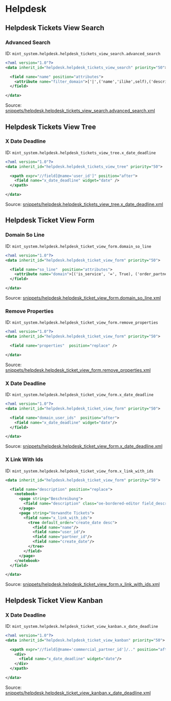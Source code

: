 # Helpdesk
## Helpdesk Tickets View Search  
### Advanced Search  
ID: `mint_system.helpdesk.helpdesk_tickets_view_search.advanced_search`  
```xml
<?xml version="1.0"?>
<data inherit_id="helpdesk.helpdesk_tickets_view_search" priority="50">

  <field name="name" position="attributes">
    <attribute name="filter_domain">['|',('name','ilike',self),('description','ilike',self)]</attribute>
  </field>

</data>
```
Source: [snippets/helpdesk.helpdesk_tickets_view_search.advanced_search.xml](https://github.com/Mint-System/Odoo-Build/tree/14.0/snippets/helpdesk.helpdesk_tickets_view_search.advanced_search.xml)

## Helpdesk Tickets View Tree  
### X Date Deadline  
ID: `mint_system.helpdesk.helpdesk_tickets_view_tree.x_date_deadline`  
```xml
<?xml version="1.0"?>
<data inherit_id="helpdesk.helpdesk_tickets_view_tree" priority="50">

  <xpath expr="//field[@name='user_id']" position="after">
    <field name="x_date_deadline" widget="date" />
  </xpath>

</data>
```
Source: [snippets/helpdesk.helpdesk_tickets_view_tree.x_date_deadline.xml](https://github.com/Mint-System/Odoo-Build/tree/14.0/snippets/helpdesk.helpdesk_tickets_view_tree.x_date_deadline.xml)

## Helpdesk Ticket View Form  
### Domain So Line  
ID: `mint_system.helpdesk.helpdesk_ticket_view_form.domain_so_line`  
```xml
<?xml version="1.0"?>
<data inherit_id="helpdesk.helpdesk_ticket_view_form" priority="50">

  <field name="so_line"  position="attributes">
    <attribute name="domain">[('is_service', '=', True), ('order_partner_id', 'child_of', parent.commercial_partner_id), ('is_expense', '=', False), ('state', 'in', ['sale'])]</attribute>
  </field>

</data>

```
Source: [snippets/helpdesk.helpdesk_ticket_view_form.domain_so_line.xml](https://github.com/Mint-System/Odoo-Build/tree/14.0/snippets/helpdesk.helpdesk_ticket_view_form.domain_so_line.xml)

### Remove Properties  
ID: `mint_system.helpdesk.helpdesk_ticket_view_form.remove_properties`  
```xml
<?xml version="1.0"?>
<data inherit_id="helpdesk.helpdesk_ticket_view_form" priority="50">

  <field name="properties"  position="replace" />

</data>

```
Source: [snippets/helpdesk.helpdesk_ticket_view_form.remove_properties.xml](https://github.com/Mint-System/Odoo-Build/tree/14.0/snippets/helpdesk.helpdesk_ticket_view_form.remove_properties.xml)

### X Date Deadline  
ID: `mint_system.helpdesk.helpdesk_ticket_view_form.x_date_deadline`  
```xml
<?xml version="1.0"?>
<data inherit_id="helpdesk.helpdesk_ticket_view_form" priority="50">

  <field name="domain_user_ids"  position="after">
    <field name="x_date_deadline" widget="date"/>
  </field>

</data>

```
Source: [snippets/helpdesk.helpdesk_ticket_view_form.x_date_deadline.xml](https://github.com/Mint-System/Odoo-Build/tree/14.0/snippets/helpdesk.helpdesk_ticket_view_form.x_date_deadline.xml)

### X Link With Ids  
ID: `mint_system.helpdesk.helpdesk_ticket_view_form.x_link_with_ids`  
```xml
<data inherit_id="helpdesk.helpdesk_ticket_view_form" priority="50">

  <field name="description" position="replace">
    <notebook>
      <page string="Beschreibung">
        <field name="description" class="oe-bordered-editor field_description" placeholder="Description of the ticket..."/>
      </page>
      <page string="Verwandte Tickets">
        <field name="x_link_with_ids">
          <tree default_order="create_date desc">
            <field name="name"/>
            <field name="user_id"/>
            <field name="partner_id"/>
            <field name="create_date"/>
          </tree>
        </field>
      </page>
    </notebook>
  </field>

</data>
```
Source: [snippets/helpdesk.helpdesk_ticket_view_form.x_link_with_ids.xml](https://github.com/Mint-System/Odoo-Build/tree/14.0/snippets/helpdesk.helpdesk_ticket_view_form.x_link_with_ids.xml)

## Helpdesk Ticket View Kanban  
### X Date Deadline  
ID: `mint_system.helpdesk.helpdesk_ticket_view_kanban.x_date_deadline`  
```xml
<?xml version="1.0"?>
<data inherit_id="helpdesk.helpdesk_ticket_view_kanban" priority="50">

  <xpath expr="//field[@name='commercial_partner_id']/.." position="after">
    <div>
      <field name="x_date_deadline" widget="date"/>
    </div>
  </xpath>

</data>
```
Source: [snippets/helpdesk.helpdesk_ticket_view_kanban.x_date_deadline.xml](https://github.com/Mint-System/Odoo-Build/tree/14.0/snippets/helpdesk.helpdesk_ticket_view_kanban.x_date_deadline.xml)

